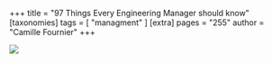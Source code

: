 +++
title = "97 Things Every Engineering Manager should know"
[taxonomies]
tags = [ "managment" ]
[extra]
pages = "255"
author = "Camille Fournier"
+++

<a target="_blank"  href="https://www.amazon.de/gp/product/1492050903/ref=as_li_tl?ie=UTF8&camp=1638&creative=6742&creativeASIN=1492050903&linkCode=as2&tag=chemaclass-21&linkId=01ea105ed025b59947b0235a8279b401"><img border="0" src="//ws-eu.amazon-adsystem.com/widgets/q?_encoding=UTF8&MarketPlace=DE&ASIN=1492050903&ServiceVersion=20070822&ID=AsinImage&WS=1&Format=_SL250_&tag=chemaclass-21" ></a>

<!-- more -->
